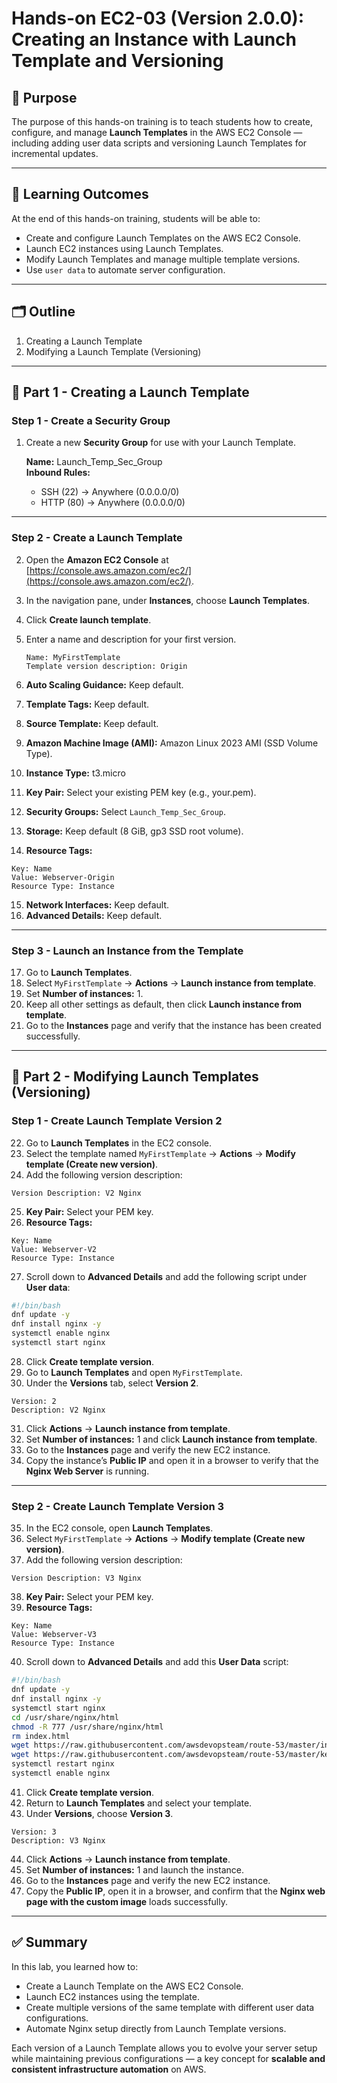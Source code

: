 # Hands-on EC2-03 (Version 2.0.0): Creating an Instance with Launch Template and Versioning

## 🎯 Purpose

The purpose of this hands-on training is to teach students how to create, configure, and manage **Launch Templates** in the AWS EC2 Console — including adding user data scripts and versioning Launch Templates for incremental updates.

---

## 🧠 Learning Outcomes

At the end of this hands-on training, students will be able to:

- Create and configure Launch Templates on the AWS EC2 Console.
- Launch EC2 instances using Launch Templates.
- Modify Launch Templates and manage multiple template versions.
- Use `user data` to automate server configuration.

---

## 🗂 Outline

1. Creating a Launch Template
2. Modifying a Launch Template (Versioning)

---

## 🧩 Part 1 - Creating a Launch Template

### Step 1 - Create a Security Group

1. Create a new **Security Group** for use with your Launch Template.

   **Name:** Launch_Temp_Sec_Group  
   **Inbound Rules:**

   - SSH (22) → Anywhere (0.0.0.0/0)
   - HTTP (80) → Anywhere (0.0.0.0/0)

---

### Step 2 - Create a Launch Template

2. Open the **Amazon EC2 Console** at [https://console.aws.amazon.com/ec2/](https://console.aws.amazon.com/ec2/).
3. In the navigation pane, under **Instances**, choose **Launch Templates**.
4. Click **Create launch template**.
5. Enter a name and description for your first version.

   ```textf
   Name: MyFirstTemplate
   Template version description: Origin
   ```

6. **Auto Scaling Guidance:** Keep default.
7. **Template Tags:** Keep default.
8. **Source Template:** Keep default.
9. **Amazon Machine Image (AMI):** Amazon Linux 2023 AMI (SSD Volume Type).
10. **Instance Type:** t3.micro
11. **Key Pair:** Select your existing PEM key (e.g., your.pem).
12. **Security Groups:** Select `Launch_Temp_Sec_Group`.
13. **Storage:** Keep default (8 GiB, gp3 SSD root volume).
14. **Resource Tags:**

```text
Key: Name
Value: Webserver-Origin
Resource Type: Instance
```

15. **Network Interfaces:** Keep default.
16. **Advanced Details:** Keep default.

---

### Step 3 - Launch an Instance from the Template

17. Go to **Launch Templates**.
18. Select `MyFirstTemplate` → **Actions** → **Launch instance from template**.
19. Set **Number of instances:** 1.
20. Keep all other settings as default, then click **Launch instance from template**.
21. Go to the **Instances** page and verify that the instance has been created successfully.

---

## 🧩 Part 2 - Modifying Launch Templates (Versioning)

### Step 1 - Create Launch Template Version 2

22. Go to **Launch Templates** in the EC2 console.
23. Select the template named `MyFirstTemplate` → **Actions** → **Modify template (Create new version)**.
24. Add the following version description:

```text
Version Description: V2 Nginx
```

25. **Key Pair:** Select your PEM key.
26. **Resource Tags:**

```text
Key: Name
Value: Webserver-V2
Resource Type: Instance
```

27. Scroll down to **Advanced Details** and add the following script under **User data**:

```bash
#!/bin/bash
dnf update -y
dnf install nginx -y
systemctl enable nginx
systemctl start nginx
```

28. Click **Create template version**.
29. Go to **Launch Templates** and open `MyFirstTemplate`.
30. Under the **Versions** tab, select **Version 2**.

```text
Version: 2
Description: V2 Nginx
```

31. Click **Actions** → **Launch instance from template**.
32. Set **Number of instances:** 1 and click **Launch instance from template**.
33. Go to the **Instances** page and verify the new EC2 instance.
34. Copy the instance’s **Public IP** and open it in a browser to verify that the **Nginx Web Server** is running.

---

### Step 2 - Create Launch Template Version 3

35. In the EC2 console, open **Launch Templates**.
36. Select `MyFirstTemplate` → **Actions** → **Modify template (Create new version)**.
37. Add the following version description:

```text
Version Description: V3 Nginx
```

38. **Key Pair:** Select your PEM key.
39. **Resource Tags:**

```text
Key: Name
Value: Webserver-V3
Resource Type: Instance
```

40. Scroll down to **Advanced Details** and add this **User Data** script:

```bash
#!/bin/bash
dnf update -y
dnf install nginx -y
systemctl start nginx
cd /usr/share/nginx/html
chmod -R 777 /usr/share/nginx/html
rm index.html
wget https://raw.githubusercontent.com/awsdevopsteam/route-53/master/index.html
wget https://raw.githubusercontent.com/awsdevopsteam/route-53/master/ken.jpg
systemctl restart nginx
systemctl enable nginx
```

41. Click **Create template version**.
42. Return to **Launch Templates** and select your template.
43. Under **Versions**, choose **Version 3**.

```text
Version: 3
Description: V3 Nginx
```

44. Click **Actions** → **Launch instance from template**.
45. Set **Number of instances:** 1 and launch the instance.
46. Go to the **Instances** page and verify the new EC2 instance.
47. Copy the **Public IP**, open it in a browser, and confirm that the **Nginx web page with the custom image** loads successfully.

---

## ✅ Summary

In this lab, you learned how to:

- Create a Launch Template on the AWS EC2 Console.
- Launch EC2 instances using the template.
- Create multiple versions of the same template with different user data configurations.
- Automate Nginx setup directly from Launch Template versions.

Each version of a Launch Template allows you to evolve your server setup while maintaining previous configurations — a key concept for **scalable and consistent infrastructure automation** on AWS.

